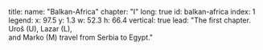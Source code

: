 title: 
    name: "Balkan-Africa"
    chapter: "I"
    long: true
id: balkan-africa
index: 1
legend:
    x: 97.5
    y: 1.3
    w: 52.3
    h: 66.4
vertical: true
lead: "The first chapter. Uroš (U), Lazar (L), <br>and Marko (M) travel from Serbia to Egypt."